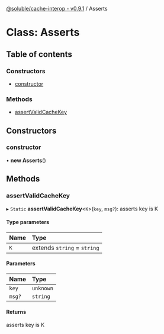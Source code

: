 [@soluble/cache-interop - v0.9.1](../README.md) / Asserts

# Class: Asserts

## Table of contents

### Constructors

- [constructor](Asserts.md#constructor)

### Methods

- [assertValidCacheKey](Asserts.md#assertvalidcachekey)

## Constructors

### constructor

• **new Asserts**()

## Methods

### assertValidCacheKey

▸ `Static` **assertValidCacheKey**<`K`\>(`key`, `msg?`): asserts key is K

#### Type parameters

| Name | Type |
| :------ | :------ |
| `K` | extends `string` = `string` |

#### Parameters

| Name | Type |
| :------ | :------ |
| `key` | `unknown` |
| `msg?` | `string` |

#### Returns

asserts key is K

